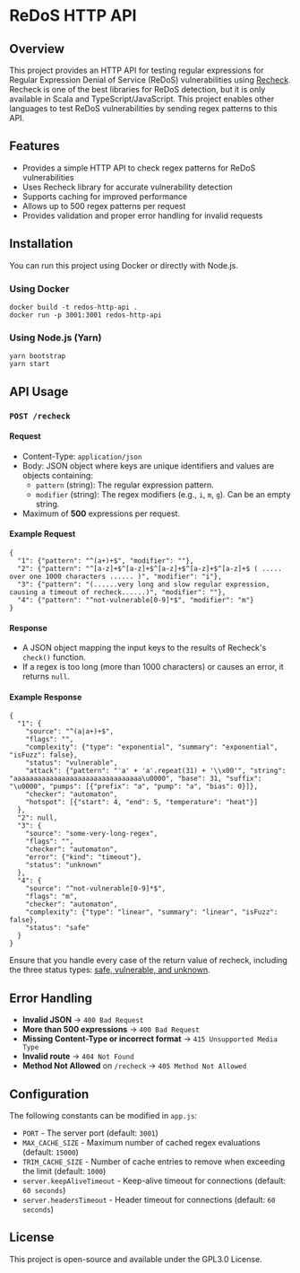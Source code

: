ReDoS HTTP API
==============

Overview
--------

This project provides an HTTP API for testing regular expressions for Regular Expression Denial of Service (ReDoS) vulnerabilities using [Recheck](https://makenowjust-labs.github.io/recheck/). Recheck is one of the best libraries for ReDoS detection, but it is only available in Scala and TypeScript/JavaScript. This project enables other languages to test ReDoS vulnerabilities by sending regex patterns to this API.

Features
--------

-   Provides a simple HTTP API to check regex patterns for ReDoS vulnerabilities
-   Uses Recheck library for accurate vulnerability detection
-   Supports caching for improved performance
-   Allows up to 500 regex patterns per request
-   Provides validation and proper error handling for invalid requests

Installation
------------

You can run this project using Docker or directly with Node.js.

### Using Docker

```
docker build -t redos-http-api .
docker run -p 3001:3001 redos-http-api
```

### Using Node.js (Yarn)

```
yarn bootstrap
yarn start
```

API Usage
---------

### `POST /recheck`

#### Request

-   Content-Type: `application/json`
-   Body: JSON object where keys are unique identifiers and values are objects containing:
    -   `pattern` (string): The regular expression pattern.
    -   `modifier` (string): The regex modifiers (e.g., `i`, `m`, `g`). Can be an empty string.
-   Maximum of **500** expressions per request.

#### Example Request

```
{
  "1": {"pattern": "^(a+)+$", "modifier": ""},
  "2": {"pattern": "^[a-z]+$^[a-z]+$^[a-z]+$^[a-z]+$^[a-z]+$ ( ..... over one 1000 characters ...... )", "modifier": "i"},
  "3": {"pattern": "(......very long and slow regular expression, causing a timeout of recheck......)", "modifier": ""},
  "4": {"pattern": "^not-vulnerable[0-9]*$", "modifier": "m"}
}
```

#### Response

-   A JSON object mapping the input keys to the results of Recheck's `check()` function.
-   If a regex is too long (more than 1000 characters) or causes an error, it returns `null`.

#### Example Response

```
{
  "1": {
    "source": "^(a|a+)+$",
    "flags": "",
    "complexity": {"type": "exponential", "summary": "exponential", "isFuzz": false},
    "status": "vulnerable",
    "attack": {"pattern": "'a' + 'a'.repeat(31) + '\\x00'", "string": "aaaaaaaaaaaaaaaaaaaaaaaaaaaaaaaa\u0000", "base": 31, "suffix": "\u0000", "pumps": [{"prefix": "a", "pump": "a", "bias": 0}]},
    "checker": "automaton",
    "hotspot": [{"start": 4, "end": 5, "temperature": "heat"}]
  },
  "2": null,
  "3": {
    "source": "some-very-long-regex",
    "flags": "",
    "checker": "automaton",
    "error": {"kind": "timeout"},
    "status": "unknown"
  },
  "4": {
    "source": "^not-vulnerable[0-9]*$",
    "flags": "m",
    "checker": "automaton",
    "complexity": {"type": "linear", "summary": "linear", "isFuzz": false},
    "status": "safe"
  }
}
```

Ensure that you handle every case of the return value of recheck, including the three status types: [safe, vulnerable, and unknown](https://makenowjust-labs.github.io/recheck/docs/usage/diagnostics/).

Error Handling
--------------

-   **Invalid JSON** → `400 Bad Request`
-   **More than 500 expressions** → `400 Bad Request`
-   **Missing Content-Type or incorrect format** → `415 Unsupported Media Type`
-   **Invalid route** → `404 Not Found`
-   **Method Not Allowed** on `/recheck` → `405 Method Not Allowed`

Configuration
-------------

The following constants can be modified in `app.js`:

-   `PORT` - The server port (default: `3001`)
-   `MAX_CACHE_SIZE` - Maximum number of cached regex evaluations (default: `15000`)
-   `TRIM_CACHE_SIZE` - Number of cache entries to remove when exceeding the limit (default: `1000`)
-   `server.keepAliveTimeout` - Keep-alive timeout for connections (default: `60 seconds`)
-   `server.headersTimeout` - Header timeout for connections (default: `60 seconds`)

License
-------

This project is open-source and available under the GPL3.0 License.
